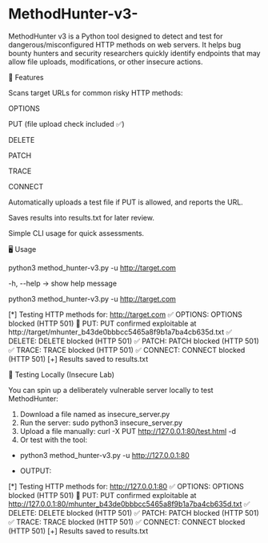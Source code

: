 # MethodHunter-v3-
MethodHunter v3 is a Python tool designed to detect and test for dangerous/misconfigured HTTP methods on web servers. It helps bug bounty hunters and security researchers quickly identify endpoints that may allow file uploads, modifications, or other insecure actions.


🚀 Features

Scans target URLs for common risky HTTP methods:

OPTIONS

PUT (file upload check included ✅)

DELETE

PATCH

TRACE

CONNECT

Automatically uploads a test file if PUT is allowed, and reports the URL.

Saves results into results.txt for later review.

Simple CLI usage for quick assessments.

🖥️ Usage

python3 method_hunter-v3.py -u http://target.com

-h, --help → show help message

python3 method_hunter-v3.py -u http://target.com

[*] Testing HTTP methods for: http://target.com
✅ OPTIONS: OPTIONS blocked (HTTP 501)
🚨 PUT: PUT confirmed exploitable at http://target/mhunter_b43de0bbbcc5465a8f9b1a7ba4cb635d.txt
✅ DELETE: DELETE blocked (HTTP 501)
✅ PATCH: PATCH blocked (HTTP 501)
✅ TRACE: TRACE blocked (HTTP 501)
✅ CONNECT: CONNECT blocked (HTTP 501)
[+] Results saved to results.txt

🧪 Testing Locally (Insecure Lab)

You can spin up a deliberately vulnerable server locally to test MethodHunter:

1. Download a file named as insecure_server.py
2. Run the server: sudo python3 insecure_server.py
3. Upload a file manually: curl -X PUT http://127.0.0.1:80/test.html -d <script>alert(document.cookie)</script>
4. Or test with the tool:

- python3 method_hunter-v3.py -u http://127.0.0.1:80

- OUTPUT:

[*] Testing HTTP methods for: http://127.0.0.1:80
✅ OPTIONS: OPTIONS blocked (HTTP 501)
🚨 PUT: PUT confirmed exploitable at http://127.0.0.1:80/mhunter_b43de0bbbcc5465a8f9b1a7ba4cb635d.txt
✅ DELETE: DELETE blocked (HTTP 501)
✅ PATCH: PATCH blocked (HTTP 501)
✅ TRACE: TRACE blocked (HTTP 501)
✅ CONNECT: CONNECT blocked (HTTP 501)
[+] Results saved to results.txt
